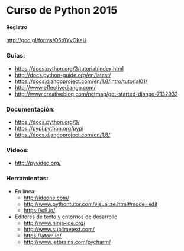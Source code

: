 Curso de Python 2015
===========

#### Registro
http://goo.gl/forms/O5t8YvCKeU

### Guias:
- https://docs.python.org/3/tutorial/index.html
- http://docs.python-guide.org/en/latest/
- https://docs.djangoproject.com/en/1.8/intro/tutorial01/
- http://www.effectivedjango.com/
- http://www.creativebloq.com/netmag/get-started-django-7132932

### Documentación:
- https://docs.python.org/3/
- https://pypi.python.org/pypi
- https://docs.djangoproject.com/en/1.8/

### Videos:
- http://pyvideo.org/

### Herramientas:
- En linea:
  - http://ideone.com/
  - http://www.pythontutor.com/visualize.html#mode=edit
  - https://c9.io/
- Editores de texto y entornos de desarrollo
  - http://www.ninja-ide.org/
  - http://www.sublimetext.com/
  - https://atom.io/
  - http://www.jetbrains.com/pycharm/

